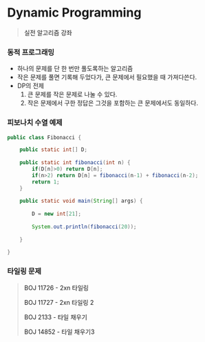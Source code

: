 # Dynamic Programming

> <a src=" https://youtu.be/FmXZG7D8nS4 ">실전 알고리즘 강좌</a>



### 동적 프로그래밍

- 하나의 문제를 단 한 번만 풀도록하는 알고리즘
- 작은 문제를 풀면 기록해 두었다가, 큰 문제에서 필요했을 때 가져다쓴다.
- DP의 전제
  1. 큰 문제를 작은 문제로 나눌 수 있다.
  2. 작은 문제에서 구한 정답은 그것을 포함하는 큰 문제에서도 동일하다.



### 피보나치 수열 예제

```java
public class Fibonacci {

	public static int[] D;
	
	public static int fibonacci(int n) {
		if(D[n]>0) return D[n];
		if(n>2) return D[n] = fibonacci(n-1) + fibonacci(n-2);
		return 1;
	}
	
	public static void main(String[] args) {
		
		D = new int[21];
		
		System.out.println(fibonacci(20));
		
	}
	
}
```



### 타일링 문제

> <a src="https://www.acmicpc.net/problem/11726">BOJ 11726 - 2xn 타일링</a>
>
> <a src="https://www.acmicpc.net/problem/11727">BOJ 11727 - 2xn 타일링 2</a>
>
> <a src="https://www.acmicpc.net/problem/2133">BOJ 2133 - 타일 채우기</a>
>
> <a src="https://www.acmicpc.net/problem/14852">BOJ 14852 - 타일 채우기3</a>